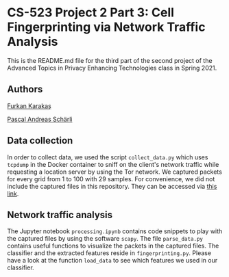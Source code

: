 # CS-523 Project 2 Part 3: Cell Fingerprinting via Network Traffic Analysis

This is the README.md file for the third part of the second project of the Advanced Topics in Privacy Enhancing Technologies class in Spring 2021.

## Authors

[Furkan Karakaş](mailto:furkan.karakas@epfl.ch)

[Pascal Andreas Schärli](mailto:pascal.scharli@epfl.ch)

## Data collection

In order to collect data, we used the script `collect_data.py` which uses `tcpdump` in the Docker container to sniff on the client's network traffic while requesting a location server by using the Tor network. We captured packets for every grid from 1 to 100 with 29 samples. For convenience, we did not include the captured files in this repository. They can be accessed via [this link](https://polybox.ethz.ch/index.php/s/cyhYyJPbq7oW2VO).

## Network traffic analysis

The Jupyter notebook `processing.ipynb` contains code snippets to play with the captured files by using the software `scapy`. The file `parse_data.py` contains useful functions to visualize the packets in the captured files. The classifier and the extracted features reside in `fingerprinting.py`. Please have a look at the function `load_data` to see which features we used in our classifier.
